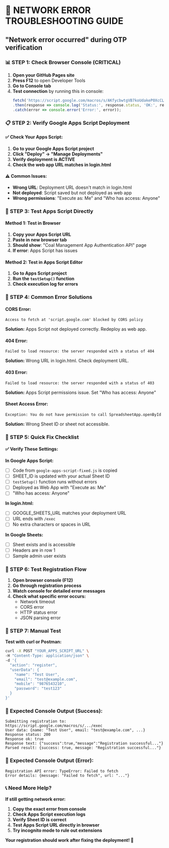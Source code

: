 # 🚨 NETWORK ERROR TROUBLESHOOTING GUIDE
## "Network error occurred" during OTP verification

### 📊 **STEP 1: Check Browser Console (CRITICAL)**

1. **Open your GitHub Pages site**
2. **Press F12** to open Developer Tools
3. **Go to Console tab**
4. **Test connection** by running this in console:
   ```javascript
   fetch('https://script.google.com/macros/s/AKfycbwtgVB7koUdakeP0XcCLBahfNlXZsR55RMhxywjw2aexB6GKkTpoLihPQ849LusscH6/exec')
   .then(response => console.log('Status:', response.status, 'OK:', response.ok))
   .catch(error => console.error('Error:', error));
   ```

### 📋 **STEP 2: Verify Google Apps Script Deployment**

#### ✅ **Check Your Apps Script:**
1. **Go to your Google Apps Script project**
2. **Click "Deploy" → "Manage Deployments"**
3. **Verify deployment is ACTIVE**
4. **Check the web app URL matches in login.html**

#### ⚠️ **Common Issues:**
- **Wrong URL**: Deployment URL doesn't match in login.html
- **Not deployed**: Script saved but not deployed as web app
- **Wrong permissions**: "Execute as: Me" and "Who has access: Anyone"

### 🔧 **STEP 3: Test Apps Script Directly**

#### **Method 1: Test in Browser**
1. **Copy your Apps Script URL**
2. **Paste in new browser tab**
3. **Should show**: "Coal Management App Authentication API" page
4. **If error**: Apps Script has issues

#### **Method 2: Test in Apps Script Editor**
1. **Go to Apps Script project**
2. **Run the `testSetup()` function**
3. **Check execution log for errors**

### 📝 **STEP 4: Common Error Solutions**

#### **CORS Error:**
```
Access to fetch at 'script.google.com' blocked by CORS policy
```
**Solution:** Apps Script not deployed correctly. Redeploy as web app.

#### **404 Error:**
```
Failed to load resource: the server responded with a status of 404
```
**Solution:** Wrong URL in login.html. Check deployment URL.

#### **403 Error:**
```
Failed to load resource: the server responded with a status of 403
```
**Solution:** Apps Script permissions issue. Set "Who has access: Anyone"

#### **Sheet Access Error:**
```
Exception: You do not have permission to call SpreadsheetApp.openById
```
**Solution:** Wrong Sheet ID or sheet not accessible.

### 🎯 **STEP 5: Quick Fix Checklist**

#### ✅ **Verify These Settings:**

**In Google Apps Script:**
- [ ] Code from `google-apps-script-fixed.js` is copied
- [ ] SHEET_ID is updated with your actual Sheet ID
- [ ] `testSetup()` function runs without errors
- [ ] Deployed as Web App with "Execute as: Me"
- [ ] "Who has access: Anyone"

**In login.html:**
- [ ] GOOGLE_SHEETS_URL matches your deployment URL
- [ ] URL ends with `/exec`
- [ ] No extra characters or spaces in URL

**In Google Sheets:**
- [ ] Sheet exists and is accessible
- [ ] Headers are in row 1
- [ ] Sample admin user exists

### 🚀 **STEP 6: Test Registration Flow**

1. **Open browser console (F12)**
2. **Go through registration process**
3. **Watch console for detailed error messages**
4. **Check what specific error occurs:**
   - Network timeout
   - CORS error  
   - HTTP status error
   - JSON parsing error

### 📧 **STEP 7: Manual Test**

**Test with curl or Postman:**
```bash
curl -X POST "YOUR_APPS_SCRIPT_URL" \
-H "Content-Type: application/json" \
-d '{
  "action": "register",
  "userData": {
    "name": "Test User",
    "email": "test@example.com", 
    "mobile": "9876543210",
    "password": "test123"
  }
}'
```

### 🎯 **Expected Console Output (Success):**
```
Submitting registration to: https://script.google.com/macros/s/.../exec
User data: {name: "Test User", email: "test@example.com", ...}
Response status: 200
Response ok: true
Response text: {"success":true,"message":"Registration successful..."}
Parsed result: {success: true, message: "Registration successful..."}
```

### 🚨 **Expected Console Output (Error):**
```
Registration API error: TypeError: Failed to fetch
Error details: {message: "Failed to fetch", url: "..."}
```

### 📞 **Need More Help?**

**If still getting network error:**
1. **Copy the exact error from console**
2. **Check Apps Script execution logs**
3. **Verify Sheet ID is correct**
4. **Test Apps Script URL directly in browser**
5. **Try incognito mode to rule out extensions**

**Your registration should work after fixing the deployment! 🎉**